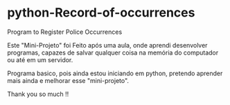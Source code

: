 # python-Record-of-occurrences
Program to Register Police Occurrences


Este "Mini-Projeto" foi Feito após uma aula, onde aprendi desenvolver programas, capazes de salvar qualquer coisa na memória do computador ou até em um servidor. 

Programa basico, pois ainda estou iniciando em python, pretendo aprender mais ainda e melhorar esse "mini-projeto".

Thank you so much !!
